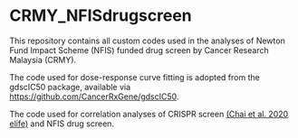 # CRMY_NFISdrugscreen
This repository contains all custom codes used in the analyses of Newton Fund Impact Scheme (NFIS) funded drug screen by Cancer Research Malaysia (CRMY).


The code used for dose-response curve fitting is adopted from the gdscIC50 package, available via https://github.com/CancerRxGene/gdscIC50.


The code used for correlation analyses of CRISPR screen [(Chai et al. 2020 elife)]([url](https://elifesciences.org/articles/57761v1)) and NFIS drug screen. 
